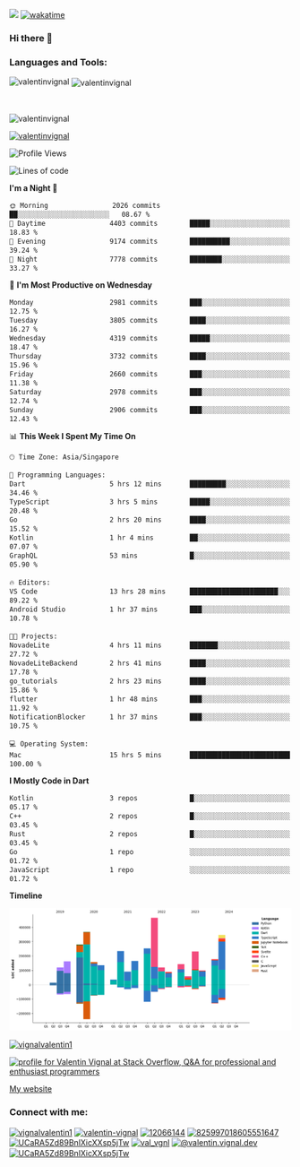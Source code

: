 
![](https://komarev.com/ghpvc/?username=valentinvignal&label=Profile%20views&color=0e75b6&style=flat)
[![wakatime](https://wakatime.com/badge/user/a700230c-ba51-4378-8fbc-fbcb542401ed.svg)](https://wakatime.com/@a700230c-ba51-4378-8fbc-fbcb542401ed)

### Hi there 👋

<h3 align="left">Languages and Tools:</h3>


<p><img align="left" src="https://github-readme-stats.vercel.app/api?username=ValentinVignal&count_private=true&show_icons=true&theme=dark" alt="valentinvignal" /></p>

<p>&nbsp;<img align="center" src="https://github-readme-stats.vercel.app/api/top-langs/?username=ValentinVignal&hide=jupyter%20notebook&layout=compact&theme=dark" alt="valentinvignal" /></p>

<br/>

<p><img align="center" src="https://github-readme-streak-stats.herokuapp.com/?user=valentinvignal&theme=dark" alt="valentinvignal" /></p>


<p align="left"> <a href="https://github.com/ryo-ma/github-profile-trophy"><img src="https://github-profile-trophy.vercel.app/?username=valentinvignal&theme=darkhub" alt="valentinvignal" /></a> </p>

<!--START_SECTION:waka-->
![Profile Views](http://img.shields.io/badge/Profile%20Views-13-blue)

![Lines of code](https://img.shields.io/badge/From%20Hello%20World%20I%27ve%20Written-3.7%20million%20lines%20of%20code-blue)

**I'm a Night 🦉** 

```text
🌞 Morning                2026 commits        ██░░░░░░░░░░░░░░░░░░░░░░░   08.67 % 
🌆 Daytime                4403 commits        █████░░░░░░░░░░░░░░░░░░░░   18.83 % 
🌃 Evening                9174 commits        ██████████░░░░░░░░░░░░░░░   39.24 % 
🌙 Night                  7778 commits        ████████░░░░░░░░░░░░░░░░░   33.27 % 
```
📅 **I'm Most Productive on Wednesday** 

```text
Monday                   2981 commits        ███░░░░░░░░░░░░░░░░░░░░░░   12.75 % 
Tuesday                  3805 commits        ████░░░░░░░░░░░░░░░░░░░░░   16.27 % 
Wednesday                4319 commits        █████░░░░░░░░░░░░░░░░░░░░   18.47 % 
Thursday                 3732 commits        ████░░░░░░░░░░░░░░░░░░░░░   15.96 % 
Friday                   2660 commits        ███░░░░░░░░░░░░░░░░░░░░░░   11.38 % 
Saturday                 2978 commits        ███░░░░░░░░░░░░░░░░░░░░░░   12.74 % 
Sunday                   2906 commits        ███░░░░░░░░░░░░░░░░░░░░░░   12.43 % 
```


📊 **This Week I Spent My Time On** 

```text
🕑︎ Time Zone: Asia/Singapore

💬 Programming Languages: 
Dart                     5 hrs 12 mins       █████████░░░░░░░░░░░░░░░░   34.46 % 
TypeScript               3 hrs 5 mins        █████░░░░░░░░░░░░░░░░░░░░   20.48 % 
Go                       2 hrs 20 mins       ████░░░░░░░░░░░░░░░░░░░░░   15.52 % 
Kotlin                   1 hr 4 mins         ██░░░░░░░░░░░░░░░░░░░░░░░   07.07 % 
GraphQL                  53 mins             █░░░░░░░░░░░░░░░░░░░░░░░░   05.90 % 

🔥 Editors: 
VS Code                  13 hrs 28 mins      ██████████████████████░░░   89.22 % 
Android Studio           1 hr 37 mins        ███░░░░░░░░░░░░░░░░░░░░░░   10.78 % 

🐱‍💻 Projects: 
NovadeLite               4 hrs 11 mins       ███████░░░░░░░░░░░░░░░░░░   27.72 % 
NovadeLiteBackend        2 hrs 41 mins       ████░░░░░░░░░░░░░░░░░░░░░   17.78 % 
go_tutorials             2 hrs 23 mins       ████░░░░░░░░░░░░░░░░░░░░░   15.86 % 
flutter                  1 hr 48 mins        ███░░░░░░░░░░░░░░░░░░░░░░   11.92 % 
NotificationBlocker      1 hr 37 mins        ███░░░░░░░░░░░░░░░░░░░░░░   10.75 % 

💻 Operating System: 
Mac                      15 hrs 5 mins       █████████████████████████   100.00 % 
```

**I Mostly Code in Dart** 

```text
Kotlin                   3 repos             █░░░░░░░░░░░░░░░░░░░░░░░░   05.17 % 
C++                      2 repos             █░░░░░░░░░░░░░░░░░░░░░░░░   03.45 % 
Rust                     2 repos             █░░░░░░░░░░░░░░░░░░░░░░░░   03.45 % 
Go                       1 repo              ░░░░░░░░░░░░░░░░░░░░░░░░░   01.72 % 
JavaScript               1 repo              ░░░░░░░░░░░░░░░░░░░░░░░░░   01.72 % 
```



**Timeline**

![Lines of Code chart](https://raw.githubusercontent.com/ValentinVignal/ValentinVignal/main/assets/bar_graph.png)


<!--END_SECTION:waka-->

<p align="left"> <a href="https://twitter.com/vignalvalentin1" target="blank"><img src="https://img.shields.io/twitter/follow/vignalvalentin1?logo=twitter" alt="vignalvalentin1" /></a> </p>

<a href="https://stackoverflow.com/users/12066144/valentin-vignal"><img src="https://stackexchange.com/users/flair/16694563.png?theme=dark" width="208" height="58" alt="profile for Valentin Vignal at Stack Overflow, Q&amp;A for professional and enthusiast programmers" title="profile for Valentin Vignal at Stack Overflow, Q&amp;A for professional and enthusiast programmers"></a>

[My website](https://valentinvignal.github.io/portfolio/)

<h3 align="left">Connect with me:</h3>
<p align="left">
<a href="https://twitter.com/vignalvalentin1" target="blank"><img align="center" src="https://raw.githubusercontent.com/rahuldkjain/github-profile-readme-generator/master/src/images/icons/Social/twitter.svg" alt="vignalvalentin1" height="30" width="40" /></a>
<a href="https://linkedin.com/in/valentin-vignal" target="blank"><img align="center" src="https://raw.githubusercontent.com/rahuldkjain/github-profile-readme-generator/master/src/images/icons/Social/linked-in-alt.svg" alt="valentin-vignal" height="30" width="40" /></a>
<a href="https://stackoverflow.com/users/12066144" target="blank"><img align="center" src="https://raw.githubusercontent.com/rahuldkjain/github-profile-readme-generator/master/src/images/icons/Social/stack-overflow.svg" alt="12066144" height="30" width="40" /></a>
<a href="https://discordapp.com/users/825997018605551647" target="blank"><img align="center" src="https://raw.githubusercontent.com/rahuldkjain/github-profile-readme-generator/master/src/images/icons/Social/discord.svg" alt="825997018605551647" height="30" width="40" /></a>
<a href="https://www.reddit.com/user/ValentinVignal" target="blank"><img align="center" src="https://raw.githubusercontent.com/rahuldkjain/github-profile-readme-generator/master/src/images/icons/Social/reddit.svg" alt="UCaRA5Zd89BnlXicXXsp5jTw" height="30" width="40" /></a>
<a href="https://instagram.com/valentin_vignal" target="blank"><img align="center" src="https://raw.githubusercontent.com/rahuldkjain/github-profile-readme-generator/master/src/images/icons/Social/instagram.svg" alt="val_vgnl" height="30" width="40" /></a>
<a href="https://medium.com/@valentin.vignal.dev" target="blank"><img align="center" src="https://raw.githubusercontent.com/rahuldkjain/github-profile-readme-generator/master/src/images/icons/Social/medium.svg" alt="@valentin.vignal.dev" height="30" width="40" /></a>
<a href="https://www.youtube.com/channel/UCaRA5Zd89BnlXicXXsp5jTw" target="blank"><img align="center" src="https://raw.githubusercontent.com/rahuldkjain/github-profile-readme-generator/master/src/images/icons/Social/youtube.svg" alt="UCaRA5Zd89BnlXicXXsp5jTw" height="30" width="40" /></a>
</p>


